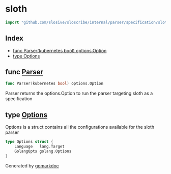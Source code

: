 <!-- Code generated by gomarkdoc. DO NOT EDIT -->

# sloth

```go
import "github.com/slosive/sloscribe/internal/parser/specification/sloth"
```

## Index

- [func Parser\(kubernetes bool\) options.Option](<#Parser>)
- [type Options](<#Options>)


<a name="Parser"></a>
## func [Parser](<https://github.com/slosive/sloscribe/blob/main/internal/parser/specification/sloth/options.go#L9>)

```go
func Parser(kubernetes bool) options.Option
```

Parser returns the options.Option to run the parser targeting sloth as a specification

<a name="Options"></a>
## type [Options](<https://github.com/slosive/sloscribe/blob/main/internal/parser/specification/sloth/parser.go#L17-L20>)

Options is a struct contains all the configurations available for the sloth parser

```go
type Options struct {
    Language   lang.Target
    GolangOpts golang.Options
}
```

Generated by [gomarkdoc](<https://github.com/princjef/gomarkdoc>)
